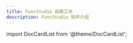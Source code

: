 ```yaml
---
title: FuncStudio 函数工坊
description: FuncStudio 软件介绍
---
```


import DocCardList from '@theme/DocCardList';

<DocCardList />